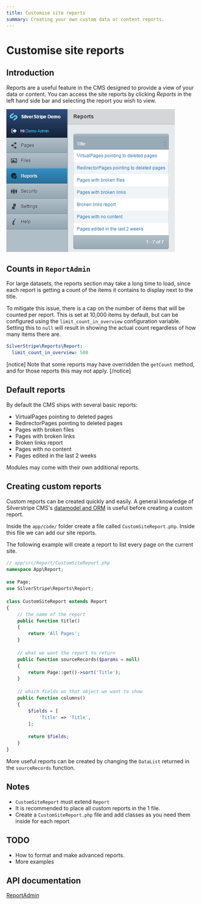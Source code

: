```yaml
---
title: Customise site reports
summary: Creating your own custom data or content reports.
---
```


# Customise site reports

## Introduction

Reports are a useful feature in the CMS designed to provide a view of your data or content. You can access
the site reports by clicking *Reports* in the left hand side bar and selecting the report you wish to view.

![a list of reports in the CMS](../../../_images/sitereport.png)

## Counts in `ReportAdmin`

For large datasets, the reports section may take a long time to load, since each report is getting a count of the items it contains to display next to the title.

To mitigate this issue, there is a cap on the number of items that will be counted per report. This is set at 10,000 items by default, but can be configured using the `limit_count_in_overview` configuration variable. Setting this to `null` will result in showing the actual count regardless of how many items there are.

```yml
SilverStripe\Reports\Report:
  limit_count_in_overview: 500
```

[notice]
Note that some reports may have overridden the `getCount` method, and for those reports this may not apply.
[/notice]

## Default reports

By default the CMS ships with several basic reports:

- VirtualPages pointing to deleted pages
- RedirectorPages pointing to deleted pages
- Pages with broken files
- Pages with broken links
- Broken links report
- Pages with no content
- Pages edited in the last 2 weeks

Modules may come with their own additional reports.

## Creating custom reports

Custom reports can be created quickly and easily. A general knowledge of Silverstripe CMS's
[datamodel and ORM](../../model/data_model_and_orm) is useful before creating a custom report.

Inside the `app/code/` folder create a file called `CustomSiteReport.php`. Inside this file we can add our site reports.

The following example will create a report to list every page on the current site.

```php
// app/src/Report/CustomSiteReport.php
namespace App\Report;

use Page;
use SilverStripe\Reports\Report;

class CustomSiteReport extends Report
{
    // the name of the report
    public function title()
    {
        return 'All Pages';
    }

    // what we want the report to return
    public function sourceRecords($params = null)
    {
        return Page::get()->sort('Title');
    }

    // which fields on that object we want to show
    public function columns()
    {
        $fields = [
            'Title' => 'Title',
        ];

        return $fields;
    }
}
```

More useful reports can be created by changing the `DataList` returned in the `sourceRecords` function.

## Notes

- `CustomSiteReport` must extend `Report`
- It is recommended to place all custom reports in the 1 file.
- Create a `CustomSiteReport.php` file and add classes as you need them inside for each report

## TODO

- How to format and make advanced reports.
- More examples

## API documentation

[ReportAdmin](api:SilverStripe\Reports\ReportAdmin)
